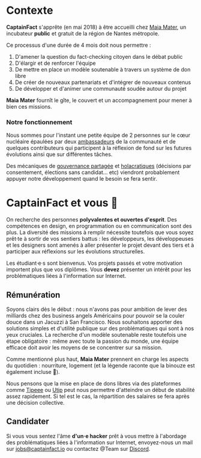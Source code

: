 # Contexte

**CaptainFact** s'apprête (en mai 2018) à être accueilli chez [Maia Mater](https://www.maiamater.camp/),
un incubateur **public** et gratuit de la région de Nantes métropole.

Ce processus d'une durée de 4 mois doit nous permettre :

  1. D'amener la question du fact-checking citoyen dans le débat public
  2. D'élargir et de renforcer l'équipe
  3. De mettre en place un modèle soutenable à travers un système de don libre
  4. De créer de nouveaux partenariats et d'intégrer de nouveaux contenus
  5. De développer et d'animer une communauté soudée autour du projet

**Maia Mater** fournît le gîte, le couvert et un accompagnement pour mener
à bien ces missions.

### Notre fonctionnement

Nous sommes pour l'instant une petite équipe de 2 personnes sur le 
cœur nucléaire épaulées par deux [ambassadeurs](/help/ambassadors)
de la communauté et de quelques contributeurs qui participent à la
réflexion de fond sur les futures évolutions ainsi que sur différentes tâches.

Des mécaniques de [gouvernance partagée](http://universite-du-nous.org/2016/05/12/gouvernance-partagee-quest-cest/)
et [holacratiques](https://fr.wikipedia.org/wiki/Holacratie) (décisions par
consentement, élections sans candidat... etc) viendront probablement 
appuyer notre développement quand le besoin se fera sentir.

# CaptainFact et vous 💖

On recherche des personnes **polyvalentes et ouvertes d'esprit**.
Des compétences en design, en programmation ou en communication sont des plus.
La diversité des missions à remplir nécessite toutefois que vous soyez
prêt·te à sortir de vos sentiers battus : les développeurs, les développeuses
et les designers sont amenés à aller présenter le projet devant des tiers
et à participer aux réflexions sur les évolutions structurelles.

Les étudiant·e·s sont bienvenus. Vos projets passés et votre motivation 
importent plus que vos diplômes.
Vous **devez** présenter un intérêt pour les problématiques liées à l'information
sur Internet.

## Rémunération

Soyons clairs dès le début : nous n'avons pas pour ambition de lever des
milliards chez des business angels Américains pour pouvoir se la couler douce
dans un Jacuzzi à San Francisco. Nous souhaitons apporter des solutions 
simples et d'utilité publique sur des problématiques qui sont à nos yeux cruciales.
La recherche d'un modèle soutenable reste toutefois une étape obligatoire :
même avec toute la passion du monde, une équipe efficace doit avoir les
moyens de se concentrer sur sa mission.

Comme mentionné plus haut, **Maia Mater** prennent en charge les aspects du
quotidien : nourriture, logement (et la légende raconte que la binouze est
également incluse 🍺).

Nous pensons que la mise en place de dons libres via des plateformes comme
[Tipeee](https://www.tipeee.com/) ou [Utip](https://www.utip.io/) peut nous 
permettre d'atteindre un début de stabilité assez rapidement.
Si tel est le cas, la répartition des salaires se fera après une décision
collective.

## Candidater

Si vous vous sentez l'âme **d'un·e hacker** prêt à vous mettre à l'abordage 
des problématiques liées à l'information sur Internet, envoyez-nous un mail sur 
[jobs@captainfact.io](mailto:jobs@captainfact.io) ou contactez @Team
sur [Discord](https://discord.gg/2Qd7hMz).
